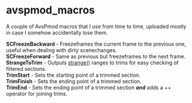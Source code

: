 # avspmod_macros

A couple of AvsPmod macros that I use from time to time, uploaded mostly in case I somehow accidentally lose them.

**SCFreezeBackward** - Freezeframes the current frame to the previous one, useful when dealing with dirty scenechanges.  
**SCFreezeForward** - Same as previous but freezeframes to the next frame.  
**StrangeToTrim** - Outputs [strange()](https://www.animemusicvideos.org/forum/viewtopic.php?t=107160) ranges to trims for easy checking of filtered sections.  
**TrimStart** - Sets the starting point of a trimmed section.  
**TrimFinish** - Sets the ending point of a trimmed section.  
**TrimEnd** - Sets the ending point of a trimmed section ***and*** adds a ++ operator for joining trims.  
